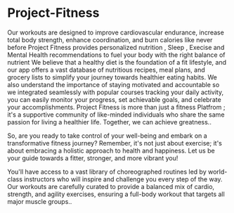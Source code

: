 # Project-Fitness
Our workouts are designed to improve cardiovascular endurance, increase total body strength, enhance coordination, and burn calories like never before Project Fitness provides personalized nutrition , Sleep , Execise and Mental Health recommendations to fuel your body with the right balance of nutrient
We believe that a healthy diet is the foundation of a fit lifestyle, and our app offers a vast database of nutritious recipes, meal plans, and grocery lists to simplify your journey towards healthier eating habits. We also understand the importance of staying motivated and accountable so we integrated seamlessly with popular courses tracking your daily activity, you can easily monitor your progress, set achievable goals, and celebrate your accomplishments. Project Fitness is more than just a fitness Platfrom ; it's a supportive community of like-minded individuals who share the same passion for living a healthier life. Together, we can achieve greatness..

So, are you ready to take control of your well-being and embark on a transformative fitness journey? Remember, it's not just about exercise; it's about embracing a holistic approach to health and happiness. Let us be your guide towards a fitter, stronger, and more vibrant you!

You'll have access to a vast library of choreographed routines led by world-class instructors who will inspire and challenge you every step of the way. Our workouts are carefully curated to provide a balanced mix of cardio, strength, and agility exercises, ensuring a full-body workout that targets all major muscle groups..
